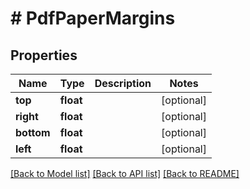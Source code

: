 # # PdfPaperMargins

## Properties

Name | Type | Description | Notes
------------ | ------------- | ------------- | -------------
**top** | **float** |  | [optional]
**right** | **float** |  | [optional]
**bottom** | **float** |  | [optional]
**left** | **float** |  | [optional]

[[Back to Model list]](../../README.md#models) [[Back to API list]](../../README.md#endpoints) [[Back to README]](../../README.md)
